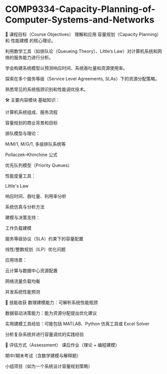 # COMP9334-Capacity-Planning-of-Computer-Systems-and-Networks
🎯 课程目标（Course Objectives）
理解和应用 容量规划（Capacity Planning）和 性能建模 的核心理论。

利用数学工具（如排队论（Queueing Theory）、Little’s Law）对计算机系统和网络的服务能力进行分析。

学会构建系统模型以预测响应时间、系统吞吐量和资源使用率。

探索在多个服务等级（Service Level Agreements, SLAs）下的资源分配策略。

熟悉常见的系统瓶颈识别和性能调优技术。

🛠️ 主要内容模块
基础知识：

计算机系统组成、服务流程

容量规划的商业背景和目标

排队模型与理论：

M/M/1, M/G/1, 多级排队系统等

Pollaczek–Khinchine 公式

优先队列模型（Priority Queues）

性能度量工具：

Little's Law

响应时间、吞吐量、利用率分析

系统仿真与分析方法

建模与决策支持：

工作负载建模

服务等级协议（SLA）约束下的容量配置

线性/整数规划（ILP）优化问题

应用场景：

云计算与数据中心资源配置

网络流量负载均衡

并发系统性能预测

🧠 技能收获
数理建模能力：可解析系统性能瓶颈

数据驱动决策能力：能为资源分配提出优化建议

实用建模工具经验：可能包括 MATLAB、Python 仿真工具或 Excel Solver

分析复杂系统并进行容量调优的实践经验

📝 评估方式（Assessment）
课后作业（理论 + 编程建模）

期中/期末考试（含数学建模与解释题）

小组项目（如为一个系统设计容量规划策略）

